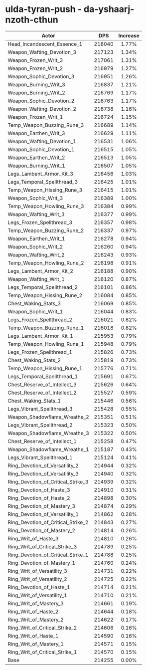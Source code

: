 # ulda-tyran-push - da-yshaarj-nzoth-cthun
| Actor | DPS | Increase |
|---|:---:|:---:|
|Head_Incandescent_Essence_1|218040|1.77%|
|Weapon_Wafting_Devotion_3|217123|1.34%|
|Weapon_Frozen_Writ_3|217061|1.31%|
|Weapon_Frozen_Writ_2|216979|1.27%|
|Weapon_Sophic_Devotion_3|216951|1.26%|
|Weapon_Burning_Writ_3|216837|1.21%|
|Weapon_Burning_Writ_2|216769|1.17%|
|Weapon_Sophic_Devotion_2|216763|1.17%|
|Weapon_Wafting_Devotion_2|216738|1.16%|
|Weapon_Frozen_Writ_1|216724|1.15%|
|Temp_Weapon_Buzzing_Rune_3|216689|1.14%|
|Weapon_Earthen_Writ_3|216629|1.11%|
|Weapon_Wafting_Devotion_1|216531|1.06%|
|Weapon_Sophic_Devotion_1|216515|1.05%|
|Weapon_Earthen_Writ_2|216513|1.05%|
|Weapon_Burning_Writ_1|216507|1.05%|
|Legs_Lambent_Armor_Kit_3|216456|1.03%|
|Legs_Temporal_Spellthread_3|216425|1.01%|
|Temp_Weapon_Hissing_Rune_3|216415|1.01%|
|Weapon_Sophic_Writ_3|216389|1.00%|
|Temp_Weapon_Howling_Rune_3|216384|0.99%|
|Weapon_Wafting_Writ_3|216377|0.99%|
|Legs_Frozen_Spellthread_3|216357|0.98%|
|Temp_Weapon_Buzzing_Rune_2|216337|0.97%|
|Weapon_Earthen_Writ_1|216278|0.94%|
|Weapon_Sophic_Writ_2|216260|0.94%|
|Weapon_Wafting_Writ_2|216243|0.93%|
|Temp_Weapon_Howling_Rune_2|216198|0.91%|
|Legs_Lambent_Armor_Kit_2|216188|0.90%|
|Weapon_Wafting_Writ_1|216120|0.87%|
|Legs_Temporal_Spellthread_2|216101|0.86%|
|Temp_Weapon_Hissing_Rune_2|216084|0.85%|
|Chest_Waking_Stats_3|216069|0.85%|
|Weapon_Sophic_Writ_1|216044|0.83%|
|Legs_Frozen_Spellthread_2|216021|0.82%|
|Temp_Weapon_Buzzing_Rune_1|216018|0.82%|
|Legs_Lambent_Armor_Kit_1|215953|0.79%|
|Temp_Weapon_Howling_Rune_1|215948|0.79%|
|Legs_Frozen_Spellthread_1|215826|0.73%|
|Chest_Waking_Stats_2|215819|0.73%|
|Temp_Weapon_Hissing_Rune_1|215776|0.71%|
|Legs_Temporal_Spellthread_1|215691|0.67%|
|Chest_Reserve_of_Intellect_3|215626|0.64%|
|Chest_Reserve_of_Intellect_2|215527|0.59%|
|Chest_Waking_Stats_1|215446|0.56%|
|Legs_Vibrant_Spellthread_3|215428|0.55%|
|Weapon_Shadowflame_Wreathe_2|215351|0.51%|
|Legs_Vibrant_Spellthread_2|215323|0.50%|
|Weapon_Shadowflame_Wreathe_3|215322|0.50%|
|Chest_Reserve_of_Intellect_1|215258|0.47%|
|Weapon_Shadowflame_Wreathe_1|215187|0.43%|
|Legs_Vibrant_Spellthread_1|215124|0.41%|
|Ring_Devotion_of_Versatility_2|214944|0.32%|
|Ring_Devotion_of_Versatility_3|214940|0.32%|
|Ring_Devotion_of_Critical_Strike_3|214939|0.32%|
|Ring_Devotion_of_Haste_3|214910|0.31%|
|Ring_Devotion_of_Haste_2|214898|0.30%|
|Ring_Devotion_of_Mastery_3|214874|0.29%|
|Ring_Devotion_of_Versatility_1|214862|0.28%|
|Ring_Devotion_of_Critical_Strike_2|214843|0.27%|
|Ring_Devotion_of_Mastery_2|214814|0.26%|
|Ring_Writ_of_Haste_3|214810|0.26%|
|Ring_Writ_of_Critical_Strike_3|214789|0.25%|
|Ring_Devotion_of_Critical_Strike_1|214788|0.25%|
|Ring_Devotion_of_Mastery_1|214760|0.24%|
|Ring_Writ_of_Versatility_3|214731|0.22%|
|Ring_Writ_of_Versatility_2|214725|0.22%|
|Ring_Devotion_of_Haste_1|214714|0.21%|
|Ring_Writ_of_Versatility_1|214710|0.21%|
|Ring_Writ_of_Mastery_3|214661|0.19%|
|Ring_Writ_of_Haste_2|214644|0.18%|
|Ring_Writ_of_Mastery_2|214622|0.17%|
|Ring_Writ_of_Critical_Strike_2|214606|0.16%|
|Ring_Writ_of_Haste_1|214590|0.16%|
|Ring_Writ_of_Mastery_1|214571|0.15%|
|Ring_Writ_of_Critical_Strike_1|214570|0.15%|
|Base|214255|0.00%|
